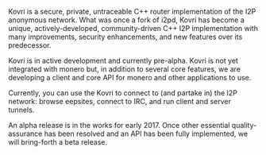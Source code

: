 Kovri is a secure, private, untraceable C++ router implementation of the I2P anonymous network. What was once a fork of i2pd, Kovri has become a unique, actively-developed, community-driven C++ I2P implementation with many improvements, security enhancements, and new features over its predecessor.

Kovri is in active development and currently pre-alpha. Kovri is not yet integrated with monero but, in addition to several core features, we are developing a client and core API for monero and other applications to use.

Currently, you can use the Kovri to connect to (and partake in) the I2P network: browse eepsites, connect to IRC, and run client and server tunnels.

An alpha release is in the works for early 2017. Once other essential quality-assurance has been resolved and an API has been fully implemented, we will bring-forth a beta release.
